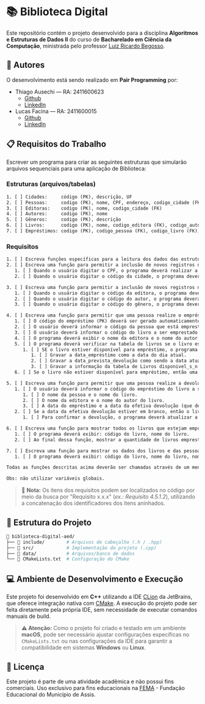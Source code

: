 # 📚 Biblioteca Digital

Este repositório contém o projeto desenvolvido para a disciplina **Algoritmos e Estruturas de Dados II** do curso de **Bacharelado em Ciência da Computação**, ministrada pelo professor [Luiz Ricardo Begosso](https://www.escavador.com/sobre/3201843/luiz-ricardo-begosso).

## 👥 Autores

O desenvolvimento está sendo realizado em **Pair Programming** por:

- Thiago Ausechi — RA: 2411600623
  - [Github](https://github.com/thiagoausechi)
  - [LinkedIn](https://www.linkedin.com/in/thiagoausechi/)
- Lucas Facina — RA: 2411600015
  - [Github](https://github.com/lucasfacina)
  - [LinkedIn](https://www.linkedin.com/in/lucasfacina/)

## 📋 Requisitos do Trabalho

Escrever um programa para criar as seguintes estruturas que simularão arquivos sequenciais para uma aplicação de Biblioteca:

### Estruturas (arquivos/tabelas)

```txt
1. [ ] Cidades:     código (PK), descrição, UF
2. [ ] Pessoas:     codigo (PK), nome, CPF, endereço, codigo_cidade (FK)
3. [ ] Editoras:    codigo (PK), nome, codigo_cidade (FK)
4. [ ] Autores:     codigo (PK), nome
5. [ ] Gêneros:     codigo (PK), descrição
6. [ ] Livros:      codigo (PK), nome, codigo_editora (FK), codigo_autor (FK), codigo_genero (FK), disponível_s_n
7. [ ] Empréstimos: codigo (PK), codigo_pessoa (FK), codigo_livro (FK), data_empréstimo, data_prevista_devolução, data_efetiva_devolução
```

### Requisitos

```txt
1. [ ] Escreva funções específicas para a leitura dos dados das estruturas.
2. [ ] Escreva uma função para permitir a inclusão de novos registros na tabela de pessoas.
   1. [ ] Quando o usuário digitar o CPF, o programa deverá realizar a validação do CPF.
   2. [ ] Quando o usuário digitar o código da cidade, o programa deverá buscar este código na tabela de cidades e exibir a descrição e UF da cidade.

3. [ ] Escreva uma função para permitir a inclusão de novos registros na tabela de livros.
   1. [ ] Quando o usuário digitar o código da editora, o programa deverá buscar este código na tabela de editoras e exibir o nome da editora.
   2. [ ] Quando o usuário digitar o código do autor, o programa deverá buscar este código na tabela de autores e exibir o nome do autor.
   3. [ ] Quando o usuário digitar o código do gênero, o programa deverá buscar este código na tabela de gêneros e exibir a descrição.

4. [ ] Escreva uma função para permitir que uma pessoa realize o empréstimo de um livro, cujas informações serão gravadas na tabela Empréstimos.
   1. [ ] O código do empréstimo (PK) deverá ser gerado automaticamente e sequencialmente a partir do último registro cadastrado.
   2. [ ] O usuário deverá informar o código da pessoa que está emprestando o livro e o programa deverá buscar este código na tabela de pessoas e exibi o nome da pessoa e o nome da sua cidade.
   3. [ ] O usuário deverá informar o código do livro a ser emprestado e o programa deverá buscar este código na tabela de livros e exibir o nome do livro.
   4. [ ] O programa deverá exibir o nome da editora e o nome do autor do livro.
   5. [ ] O programa deverá verificar na tabela de livros se o livro está disponível para empréstimo (disponivel_s_n = "S").
      1. [ ] SE o livro estiver disponível para empréstimo, o programa deverá:
         1. [ ] Gravar a data_empréstimo como a data do dia atual.
         2. [ ] Gravar a data_prevista_devolução como sendo a data atual mais sete dias.
         3. [ ] Gravar a informação da tabela de Livros disponivel_s_n = "N"
   6. [ ] Se o livro não estiver disponível para empréstimo, então uma mensagem deverá ser mostrado ao usuário e o empréstimo não será realizado.

5. [ ] Escreva uma função para permitir que uma pessoa realize a devolução de um livro.
   1. [ ] O usuário deverá informar o código do empréstimo do livro a ser devolvido e o programa deverá buscar este código na tabela de Empréstimos e exibir:
      1. [ ] O nome da pessoa e o nome do livro.
      2. [ ] O nome da editora e o nome do autor do livro.
      3. [ ] A data do empréstimo e a data da efetiva devolução (que deverá ser a data do dia atual).
   2. [ ] Se a data da efetiva devolução estiver em branco, então o livro ainda não foi devolvido e poderá ser devolvido neste momento.
      1. [ ] Para confirmar a devolução, o programa deverá atualizar a data da efetiva devolução com a data atual e atualizar o atributo da tabela de Livros disponivel_s_n = "S".

6. [ ] Escreva uma função para mostrar todos os livros que estejam emprestados, verificando a tabela de Livros: disponível_s_n = "N".
   1. [ ] O programa deverá exibir: código do livro, nome do livro.
   2. [ ] Ao final dessa função, mostrar a quantidade de livros emprestados e a quantidade de livros disponíveis para empréstimo.

7. [ ] Escreva uma função para mostrar os dados dos livros e das pessoas que estejam com a devolução em atraso (data_prevista_devolução < data atual).
   1. [ ] O programa deverá exibir: código do livro, nome do livro, nome da editora, nome do autor, data prevista da devolução, quantidade de dias em atraso.

Todas as funções descritas acima deverão ser chamadas através de um menu de opções que será chamado a partir da função main().

Obs: não utilizar variáveis globais.
```

> 📝 **Nota:** Os itens dos requisitos podem ser localizados no código por meio da busca por "Requisito x.x.x" (_ex.: Requisito 4.5.1.2_), utilizando a concatenação dos identificadores dos itens aninhados.

## 📁 Estrutura do Projeto

```bash
📁 biblioteca-digital-aed/
├── 📁 include/        # Arquivos de cabeçalho (.h / .hpp)
├── 📁 src/            # Implementação do projeto (.cpp)
├── 📁 data/           # Arquivos/banco de dados
└── 📄 CMakeLists.txt  # Configuração do CMake
```

## 💻 Ambiente de Desenvolvimento e Execução

Este projeto foi desenvolvido em **C++** utilizando a IDE [CLion](https://www.jetbrains.com/clion/) da JetBrains, que oferece integração nativa com [CMake](https://cmake.org/).
A execução do projeto pode ser feita diretamente pela própria IDE, sem necessidade de executar comandos manuais de build.

> **⚠️ Atenção:**
> Como o projeto foi criado e testado em um ambiente **macOS**, pode ser necessário ajustar configurações específicas no `CMakeLists.txt` ou nas configurações da IDE para garantir a compatibilidade em sistemas **Windows** ou **Linux**.

## 📄 Licença

Este projeto é parte de uma atividade acadêmica e não possui fins comerciais.
Uso exclusivo para fins educacionais na [FEMA](https://fema.edu.br/) - Fundação Educacional do Município de Assis.
